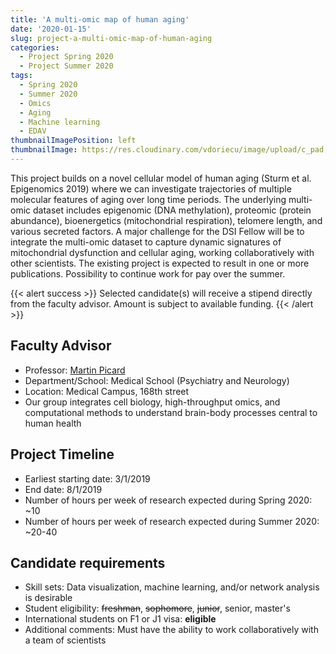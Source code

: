 ```yaml
---
title: 'A multi-omic map of human aging'
date: '2020-01-15'
slug: project-a-multi-omic-map-of-human-aging
categories:
  - Project Spring 2020
  - Project Summer 2020
tags:
  - Spring 2020
  - Summer 2020
  - Omics
  - Aging
  - Machine learning
  - EDAV
thumbnailImagePosition: left
thumbnailImage: https://res.cloudinary.com/vdoriecu/image/upload/c_pad,h_200,w_200,y_0,x_0/v1579384440/elderly_dxczvo.png
---
```

This project builds on a novel cellular model of human aging (Sturm et al. Epigenomics 2019) where we can investigate trajectories of multiple molecular features of aging over long time periods. The underlying multi-omic dataset includes epigenomic (DNA methylation), proteomic (protein abundance), bioenergetics (mitochondrial respiration), telomere length, and various secreted factors. A major challenge for the DSI Fellow will be to integrate the multi-omic dataset to capture dynamic signatures of mitochondrial dysfunction and cellular aging, working collaboratively with other scientists. The existing project is expected to result in one or more publications. Possibility to continue work for pay over the summer.

<!--more-->

{{< alert success >}}
Selected candidate(s) will receive a stipend directly from the faculty advisor. Amount is subject to available funding.
{{< /alert >}}

## Faculty Advisor
+ Professor: [Martin Picard](http://www.picardlab.org/members.html)
+ Department/School: Medical School (Psychiatry and Neurology)
+ Location: Medical Campus, 168th street
+ Our group integrates cell biology, high-throughput omics, and computational methods to understand brain-body processes central to human health

## Project Timeline
+ Earliest starting date: 3/1/2019
+ End date: 8/1/2019
+ Number of hours per week of research expected during Spring 2020: ~10
+ Number of hours per week of research expected during Summer 2020: ~20-40

## Candidate requirements
+ Skill sets: Data visualization, machine learning, and/or network analysis is desirable
+ Student eligibility: ~~freshman~~, ~~sophomore~~, ~~junior~~, senior, master's
+ International students on F1 or J1 visa: **eligible**
+ Additional comments: Must have the ability to work collaboratively with a team of scientists

